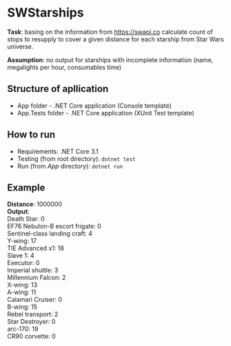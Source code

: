 SWStarships
=

**Task**: basing on the information from https://swapi.co calculate count of stops to resupply to cover a given distance for each starship from Star Wars universe.

**Assumption**: no output for starships with incomplete information (name, megalights per hour, consumables time)

Structure of apllication
-
- App folder - .NET Core application (Console template)
- App.Tests folder - .NET Core application (XUnit Test template)

How to run
-
- Requirements: .NET Core 3.1
- Testing (from root directory): `dotnet test`
- Run (from *App* directory): `dotnet run`

Example
-
**Distance**: 1000000  
**Output**:  
Death Star: 0  
EF76 Nebulon-B escort frigate: 0  
Sentinel-class landing craft: 4  
Y-wing: 17  
TIE Advanced x1: 18  
Slave 1: 4  
Executor: 0  
Imperial shuttle: 3  
Millennium Falcon: 2  
X-wing: 13  
A-wing: 11  
Calamari Cruiser: 0  
B-wing: 15  
Rebel transport: 2  
Star Destroyer: 0  
arc-170: 19  
CR90 corvette: 0  

